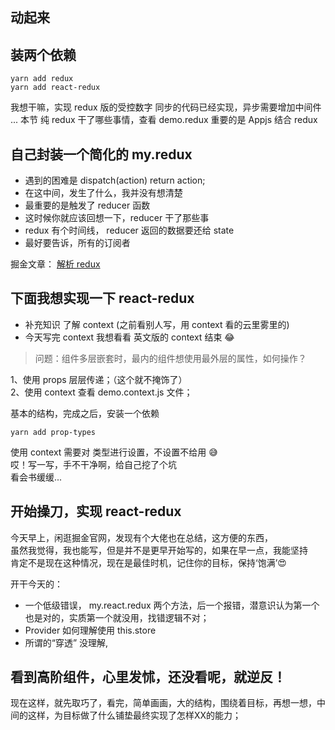 ## 动起来

## 装两个依赖

```
yarn add redux
yarn add react-redux
```

我想干嘛，实现 redux 版的受控数字
同步的代码已经实现，异步需要增加中间件 ...
本节 纯 redux 干了哪些事情，查看 demo.redux
重要的是 Appjs 结合 redux

## 自己封装一个简化的 my.redux

-   遇到的困难是 dispatch(action) return action;
-   在这中间，发生了什么，我并没有想清楚
-   最重要的是触发了 reducer 函数
-   这时候你就应该回想一下，reducer 干了那些事
-   redux 有个时间线， reducer 返回的数据要还给 state
-   最好要告诉，所有的订阅者

掘金文章： [解析 redux](https://juejin.im/post/5b29025ee51d4558b64f10bf)

## 下面我想实现一下 react-redux

-   补充知识 了解 context (之前看别人写，用 context 看的云里雾里的)
-   今天写完 context 我想看看 英文版的 context 结束 😂

> 问题：组件多层嵌套时，最内的组件想使用最外层的属性，如何操作？

1、使用 props 层层传递；（这个就不掩饰了）  
2、使用 context 查看 demo.context.js 文件；

基本的结构，完成之后，安装一个依赖

```
yarn add prop-types
```

使用 context 需要对 类型进行设置，不设置不给用 😅  
哎！写一写，手不干净啊，给自己挖了个坑  
看会书缓缓...

## 开始操刀，实现 react-redux

今天早上，闲逛掘金官网，发现有个大佬也在总结，这方便的东西，  
虽然我觉得，我也能写，但是并不是更早开始写的，如果在早一点，我能坚持  
肯定不是现在这种情况，现在是最佳时机，记住你的目标，保持‘饱满’😍

开干今天的：

* 一个低级错误， my.react.redux 两个方法，后一个报错，潜意识认为第一个也是对的，实质第一个就没用，找错逻辑不对；
* Provider 如何理解使用 this.store  
* 所谓的“穿透” 没理解,

## 看到高阶组件，心里发怵，还没看呢，就逆反！
现在这样，就先取巧了，看完，简单画画，大的结构，围绕着目标，再想一想，中间的这样，为目标做了什么铺垫最终实现了怎样XX的能力；

